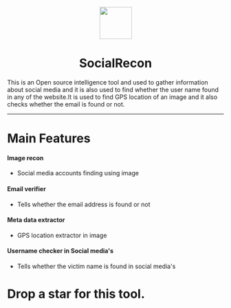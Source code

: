 
<p align="center">
  <img width="75" height="75" src="https://github.com/Ramalingasamy012/SocialRecon/blob/main/SOCIAL%20RECON(2).png">
</p>

<h1 align="center">SocialRecon</h1>

This is an Open source intelligence tool and used to gather information about social media and it is also used to find whether the user name found in any of the website.It is used to find GPS location of an image and it also checks whether the email is found or not.
<hr>

# Main Features

<h4> Image recon </h4>

- Social media accounts finding using image

<h4> Email verifier </h4>

- Tells whether the email address is found or not

<h4> Meta data extractor </h4>

- GPS location extractor in image

<h4> Username checker in Social media's </h4>

- Tells whether the victim name is found in social media's

# Drop a star for this tool.
